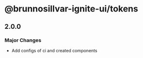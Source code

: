 # @brunnosillvar-ignite-ui/tokens

## 2.0.0

### Major Changes

- Add configs of ci and created components
